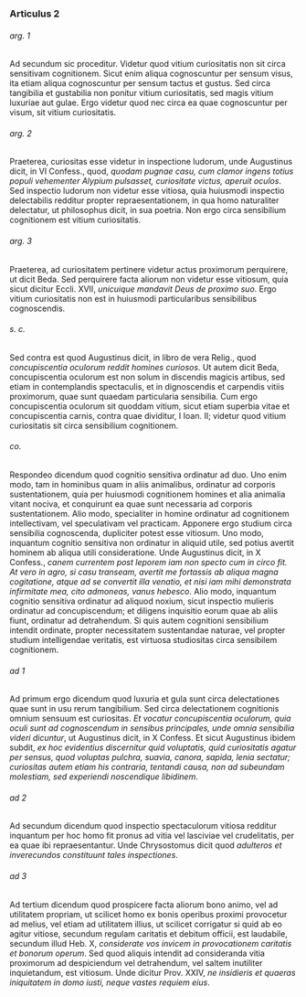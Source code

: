 ### Articulus 2

###### arg. 1
Ad secundum sic proceditur. Videtur quod vitium curiositatis non sit circa sensitivam cognitionem. Sicut enim aliqua cognoscuntur per sensum visus, ita etiam aliqua cognoscuntur per sensum tactus et gustus. Sed circa tangibilia et gustabilia non ponitur vitium curiositatis, sed magis vitium luxuriae aut gulae. Ergo videtur quod nec circa ea quae cognoscuntur per visum, sit vitium curiositatis.

###### arg. 2
Praeterea, curiositas esse videtur in inspectione ludorum, unde Augustinus dicit, in VI Confess., quod, *quodam pugnae casu, cum clamor ingens totius populi vehementer Alypium pulsasset, curiositate victus, aperuit oculos*. Sed inspectio ludorum non videtur esse vitiosa, quia huiusmodi inspectio delectabilis redditur propter repraesentationem, in qua homo naturaliter delectatur, ut philosophus dicit, in sua poetria. Non ergo circa sensibilium cognitionem est vitium curiositatis.

###### arg. 3
Praeterea, ad curiositatem pertinere videtur actus proximorum perquirere, ut dicit Beda. Sed perquirere facta aliorum non videtur esse vitiosum, quia sicut dicitur Eccli. XVII, *unicuique mandavit Deus de proximo suo*. Ergo vitium curiositatis non est in huiusmodi particularibus sensibilibus cognoscendis.

###### s. c.
Sed contra est quod Augustinus dicit, in libro de vera Relig., quod *concupiscentia oculorum reddit homines curiosos*. Ut autem dicit Beda, concupiscentia oculorum est non solum in discendis magicis artibus, sed etiam in contemplandis spectaculis, et in dignoscendis et carpendis vitiis proximorum, quae sunt quaedam particularia sensibilia. Cum ergo concupiscentia oculorum sit quoddam vitium, sicut etiam superbia vitae et concupiscentia carnis, contra quae dividitur, I Ioan. II; videtur quod vitium curiositatis sit circa sensibilium cognitionem.

###### co.
Respondeo dicendum quod cognitio sensitiva ordinatur ad duo. Uno enim modo, tam in hominibus quam in aliis animalibus, ordinatur ad corporis sustentationem, quia per huiusmodi cognitionem homines et alia animalia vitant nociva, et conquirunt ea quae sunt necessaria ad corporis sustentationem. Alio modo, specialiter in homine ordinatur ad cognitionem intellectivam, vel speculativam vel practicam. Apponere ergo studium circa sensibilia cognoscenda, dupliciter potest esse vitiosum. Uno modo, inquantum cognitio sensitiva non ordinatur in aliquid utile, sed potius avertit hominem ab aliqua utili consideratione. Unde Augustinus dicit, in X Confess., *canem currentem post leporem iam non specto cum in circo fit. At vero in agro, si casu transeam, avertit me fortassis ab aliqua magna cogitatione, atque ad se convertit illa venatio, et nisi iam mihi demonstrata infirmitate mea, cito admoneas, vanus hebesco*. Alio modo, inquantum cognitio sensitiva ordinatur ad aliquod noxium, sicut inspectio mulieris ordinatur ad concupiscendum; et diligens inquisitio eorum quae ab aliis fiunt, ordinatur ad detrahendum. Si quis autem cognitioni sensibilium intendit ordinate, propter necessitatem sustentandae naturae, vel propter studium intelligendae veritatis, est virtuosa studiositas circa sensibilem cognitionem.

###### ad 1
Ad primum ergo dicendum quod luxuria et gula sunt circa delectationes quae sunt in usu rerum tangibilium. Sed circa delectationem cognitionis omnium sensuum est curiositas. *Et vocatur concupiscentia oculorum, quia oculi sunt ad cognoscendum in sensibus principales, unde omnia sensibilia videri dicuntur*, ut Augustinus dicit, in X Confess. Et sicut Augustinus ibidem subdit, *ex hoc evidentius discernitur quid voluptatis, quid curiositatis agatur per sensus, quod voluptas pulchra, suavia, canora, sapida, lenia sectatur; curiositas autem etiam his contraria, tentandi causa, non ad subeundam molestiam, sed experiendi noscendique libidinem*.

###### ad 2
Ad secundum dicendum quod inspectio spectaculorum vitiosa redditur inquantum per hoc homo fit pronus ad vitia vel lasciviae vel crudelitatis, per ea quae ibi repraesentantur. Unde Chrysostomus dicit quod *adulteros et inverecundos constituunt tales inspectiones*.

###### ad 3
Ad tertium dicendum quod prospicere facta aliorum bono animo, vel ad utilitatem propriam, ut scilicet homo ex bonis operibus proximi provocetur ad melius, vel etiam ad utilitatem illius, ut scilicet corrigatur si quid ab eo agitur vitiose, secundum regulam caritatis et debitum officii, est laudabile, secundum illud Heb. X, *considerate vos invicem in provocationem caritatis et bonorum operum*. Sed quod aliquis intendit ad consideranda vitia proximorum ad despiciendum vel detrahendum, vel saltem inutiliter inquietandum, est vitiosum. Unde dicitur Prov. XXIV, *ne insidieris et quaeras iniquitatem in domo iusti, neque vastes requiem eius*.

